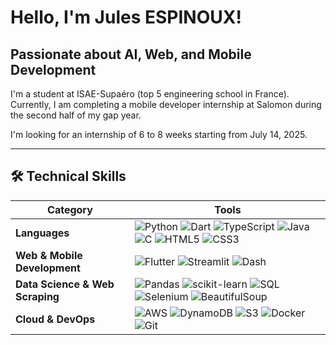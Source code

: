 # Hello, I'm Jules ESPINOUX!  

## Passionate about AI, Web, and Mobile Development  

I'm a student at ISAE-Supaéro (top 5 engineering school in France). 
Currently, I am completing a mobile developer internship at Salomon during the second half of my gap year.  

I'm looking for an internship of 6 to 8 weeks starting from July 14, 2025.

---

## 🛠️ Technical Skills  

| **Category**         | **Tools**                                                                                     |
|----------------------|------------------------------------------------------------------------------------------------|
| **Languages**        | ![Python](https://img.shields.io/badge/Python-3776AB?style=flat&logo=python&logoColor=white) ![Dart](https://img.shields.io/badge/Dart-0175C2?style=flat&logo=dart&logoColor=white) ![TypeScript](https://img.shields.io/badge/TypeScript-007ACC?style=flat&logo=typescript&logoColor=white) ![Java](https://img.shields.io/badge/Java-007396?style=flat&logo=openjdk&logoColor=white) ![C](https://img.shields.io/badge/C-A8B9CC?style=flat&logo=c&logoColor=white) ![HTML5](https://img.shields.io/badge/HTML5-E34F26?style=flat&logo=html5&logoColor=white) ![CSS3](https://img.shields.io/badge/CSS3-1572B6?style=flat&logo=css3&logoColor=white) |
| **Web & Mobile Development** | ![Flutter](https://img.shields.io/badge/Flutter-02569B?style=flat&logo=flutter&logoColor=white) ![Streamlit](https://img.shields.io/badge/Streamlit-FF4B4B?style=flat&logo=streamlit&logoColor=white) ![Dash](https://img.shields.io/badge/Dash-008DE4?style=flat&logo=plotly&logoColor=white) |
| **Data Science & Web Scraping**  | ![Pandas](https://img.shields.io/badge/Pandas-150458?style=flat&logo=pandas&logoColor=white) ![scikit-learn](https://img.shields.io/badge/scikit--learn-F7931E?style=flat&logo=scikit-learn&logoColor=white) ![SQL](https://img.shields.io/badge/SQL-4479A1?style=flat&logo=postgresql&logoColor=white) ![Selenium](https://img.shields.io/badge/Selenium-43B02A?style=flat&logo=selenium&logoColor=white) ![BeautifulSoup](https://img.shields.io/badge/BeautifulSoup-181717?style=flat&logo=python&logoColor=white) |
| **Cloud & DevOps** | ![AWS](https://img.shields.io/badge/AWS-232F3E?style=flat&logo=amazon-aws&logoColor=white) ![DynamoDB](https://img.shields.io/badge/DynamoDB-4053D6?style=flat&logo=amazon-dynamodb&logoColor=white) ![S3](https://img.shields.io/badge/S3-569A31?style=flat&logo=amazon-s3&logoColor=white) ![Docker](https://img.shields.io/badge/Docker-2496ED?style=flat&logo=docker&logoColor=white) ![Git](https://img.shields.io/badge/Git-F05033?style=flat&logo=git&logoColor=white) |
